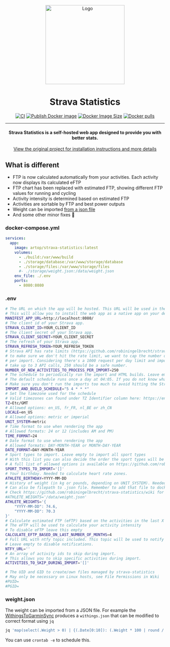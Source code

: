<p align="center">
  <img src="public/assets/images/logo.svg" width="250" alt="Logo" >
</p>

<h1 align="center">Strava Statistics</h1>

<p align="center">
<a href="https://github.com/artop123/strava-statistics/actions/workflows/ci.yml"><img src="https://github.com/artop123/strava-statistics/actions/workflows/ci.yml/badge.svg" alt="CI"></a>
<a href="https://github.com/artop123/strava-statistics/actions/workflows/docker-image.yml"><img src="https://github.com/artop123/strava-statistics/actions/workflows/docker-image.yml/badge.svg" alt="Publish Docker image"></a>
<a href="https://hub.docker.com/r/artop/strava-statistics"><img src="https://img.shields.io/docker/image-size/artop/strava-statistics" alt="Docker Image Size"></a>
<a href="https://hub.docker.com/r/artop/strava-statistics"><img src="https://img.shields.io/docker/pulls/artop/strava-statistics" alt="Docker pulls"></a>
</p>

---
<h4 align="center">Strava Statistics is a self-hosted web app designed to provide you with better stats.</h4>

<p align="center">
  <a href="https://github.com/robiningelbrecht/strava-statistics">View the original project for installation instructions and more details</a>
</p>

## What is different

* FTP is now calculated automatically from your activities. Each activity now displays its calculated eFTP
* FTP chart has been replaced with estimated FTP, showing different FTP values for running and cycling
* Activity intensity is determined based on estimated FTP
* Activities are sortable by FTP and best power outputs
* Weight can be imported [from a json file](#weightjson)
* And some other minor fixes 👀

### docker-compose.yml

```yml
services:
  app:
    image: artop/strava-statistics:latest
    volumes:
      - ./build:/var/www/build
      - ./storage/database:/var/www/storage/database
      - ./storage/files:/var/www/storage/files
      #- ./storage/weight.json:/data/weight.json
    env_file: ./.env
    ports:
      - 8080:8080
```

### .env

```bash
# The URL on which the app will be hosted. This URL will be used in the manifest file. 
# This will allow you to install the web app as a native app on your device.
MANIFEST_APP_URL=http://localhost:8080/
# The client id of your Strava app.
STRAVA_CLIENT_ID=YOUR_CLIENT_ID
# The client secret of your Strava app.
STRAVA_CLIENT_SECRET=YOUR_CLIENT_SECRET
# The refresh of your Strava app.
STRAVA_REFRESH_TOKEN=YOUR_REFRESH_TOKEN
# Strava API has rate limits (https://github.com/robiningelbrecht/strava-statistics/wiki),
# to make sure we don't hit the rate limit, we want to cap the number of new activities processed
# per import. Considering there's a 1000 request per day limit and importing one new activity can
# take up to 3 API calls, 250 should be a safe number.
NUMBER_OF_NEW_ACTIVITIES_TO_PROCESS_PER_IMPORT=250
# The schedule to periodically run the import and HTML builds. Leave empty to disable periodic imports.
# The default schedule runs once a day at 04:05. If you do not know what cron expressions are, please leave this unchanged
# Make sure you don't run the imports too much to avoid hitting the Strava API rate limit. Once a day should be enough.
IMPORT_AND_BUILD_SCHEDULE="5 4 * * *"
# Set the timezone used for the schedule
# Valid timezones can found under TZ Identifier column here: https://en.wikipedia.org/wiki/List_of_tz_database_time_zones#List
TZ=Etc/GMT
# Allowed options: en_US, fr_FR, nl_BE or zh_CN
LOCALE=en_US
# Allowed options: metric or imperial
UNIT_SYSTEM=metric
# Time format to use when rendering the app
# Allowed formats: 24 or 12 (includes AM and PM)
TIME_FORMAT=24
# Date format to use when rendering the app
# Allowed formats: DAY-MONTH-YEAR or MONTH-DAY-YEAR
DATE_FORMAT=DAY-MONTH-YEAR
# Sport types to import. Leave empty to import all sport types
# With this list you can also decide the order the sport types will be rendered in.
# A full list of allowed options is available on https://github.com/robiningelbrecht/strava-statistics/wiki/Supported-sport-types/
SPORT_TYPES_TO_IMPORT='[]'
# Your birthday. Needed to calculate heart rate zones.
ATHLETE_BIRTHDAY=YYYY-MM-DD
# History of weight (in kg or pounds, depending on UNIT_SYSTEM). Needed to calculate relative w/kg.
# Can also be filepath to .json file. Remember to add that file to docker compose
# Check https://github.com/robiningelbrecht/strava-statistics/wiki for more info.
#ATHLETE_WEIGHTS='/data/weight.json'
ATHLETE_WEIGHTS='{
    "YYYY-MM-DD": 74.6,
    "YYYY-MM-DD": 70.3
}'
# Calculate estimated FTP (eFTP) based on the activities in the last X months
# The eFTP will be used to calculate your activity intensity
# To disable eFTP leave this empty
CALCULATE_EFTP_BASED_ON_LAST_NUMBER_OF_MONTHS=4
# Full URL with ntfy topic included. This topic will be used to notify you when a new HTML build has run.
# Leave empty to disable notifications.
NTFY_URL=''
# An array of activity ids to skip during import. 
# This allows you to skip specific activities during import.
ACTIVITIES_TO_SKIP_DURING_IMPORT='[]'

# The UID and GID to create/own files managed by strava-statistics
# May only be necessary on Linux hosts, see File Permissions in Wiki
#PUID=
#PGID=
```

### weight.json

The weight can be imported from a JSON file. For example the [WithingsToGarminSync](https://github.com/artop123/withings-to-garmin-sync) produces a ```withings.json``` that can be modified to correct format using ```jq```

```bash
jq 'map(select(.Weight > 0) | {(.Date[0:10]): (.Weight * 100 | round / 100)}) | add' /path/to/withings.json > ./storage/weight.json
```

You can use ```crontab -e``` to schedule this.
